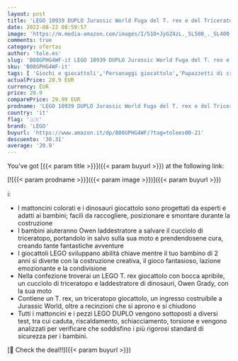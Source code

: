 ```yaml
---
layout: post
title: 'LEGO 10939 DUPLO Jurassic World Fuga del T. rex e del Triceratopo  Dinosauri Giocattolo  Mattoncini Creativi  Giochi per Bambini dai 2 Anni'
date: 2022-08-22 08:59:57
image: 'https://m.media-amazon.com/images/I/51O+JyGZ4zL._SL500_._SL400_.jpg'
comments: true
category: ofertas
author: 'tole.es'
slug: 'B08GPHG4WF-it LEGO 10939 DUPLO Jurassic World Fuga del T. rex e del...'
sku: 'B08GPHG4WF-it'
tags: [ 'Giochi e giocattoli','Personaggi giocattolo','Pupazzetti di creature preistoriche','lego','🇮🇹', ]
actualPrice: 20.9 EUR
currency: EUR
price: 20.9
comparePrice: 29.99 EUR
prodname: 'LEGO 10939 DUPLO Jurassic World Fuga del T. rex e del Triceratopo  Dinosauri Giocattolo  Mattoncini Creativi  Giochi per Bambini dai 2 Anni'
country: 'it'
flag: '🇮🇹'
brand: 'LEGO'
buyurl: 'https://www.amazon.it/dp/B08GPHG4WF/?tag=tolees00-21'
descuento: '30.31'
average: '20.9'
---
```


You've got [{{< param title >}}]({{< param buyurl >}}) at the following link:

[![{{< param prodname >}}]({{< param image >}})]({{< param buyurl >}})

ℹ️:

- I mattoncini colorati e i dinosauri giocattolo sono progettati da esperti e adatti ai bambini; facili da raccogliere, posizionare e smontare durante la costruzione
- I bambini aiuteranno Owen laddestratore a salvare il cucciolo di triceratopo, portandolo in salvo sulla sua moto e prendendosene cura, creando tante fantastiche avventure
- I giocattoli LEGO sviluppano abilità chiave mentre il tuo bambino di 2 anni si diverte con la costruzione creativa, il gioco fantasioso, lazione emozionante e la condivisione
- Nella confezione troverai un LEGO T. rex giocattolo con bocca apribile, un cucciolo di triceratopo e laddestratore di dinosauri, Owen Grady, con la sua moto
- Contiene un T. rex, un triceratopo giocattolo, un ingresso costruibile a Jurassic World, oltre a recinzioni che si aprono e si chiudono
- Tutti i mattoncini e i pezzi LEGO DUPLO vengono sottoposti a diversi test, tra cui caduta, riscaldamento, schiacciamento, torsione e vengono analizzati per verificare che soddisfino i più rigorosi standard di sicurezza per i bambini.

[🛒 Check the deal!!]({{< param buyurl >}})
